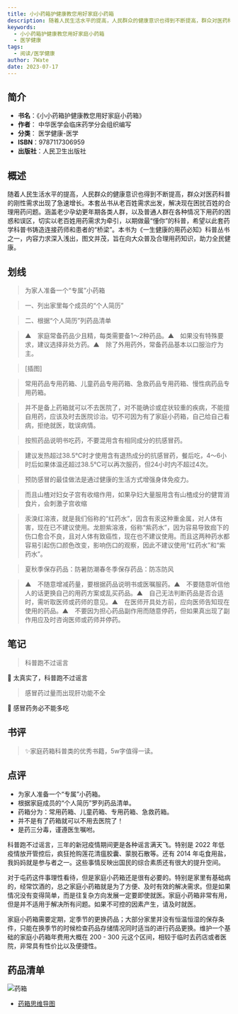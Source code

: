 ```yaml
---
title: 小小药箱护健康教您用好家庭小药箱
description: 随着人民生活水平的提高，人民群众的健康意识也得到不断提高，群众对医药科普的刚性需求出现了急速增长。本套丛书从老百姓需求出发，解决现在困扰百姓的合理用药问题。涵盖老少孕幼更年期各类人群，以及普通人群在各种情况下用药的困惑和误区，切实以老百姓用药需求为牵引，以
keywords:
  - 小小药箱护健康教您用好家庭小药箱
  - 医学健康
tags:
  - 阅读/医学健康
author: 7Wate
date: 2023-07-17
---
```


## 简介

- **书名**：《小小药箱护健康教您用好家庭小药箱》
- **作者**： 中华医学会临床药学分会组织编写
- **分类**： 医学健康-医学
- **ISBN**：9787117306959
- **出版社**：人民卫生出版社

## 概述

随着人民生活水平的提高，人民群众的健康意识也得到不断提高，群众对医药科普的刚性需求出现了急速增长。本套丛书从老百姓需求出发，解决现在困扰百姓的合理用药问题。涵盖老少孕幼更年期各类人群，以及普通人群在各种情况下用药的困惑和误区，切实以老百姓用药需求为牵引，以期做最“懂你”的科普，希望以此套药学科普书铸造连接药师和患者的“桥梁”。本书为《一生健康的用药必知》科普丛书之一，内容力求深入浅出，图文并茂，旨在向大众普及合理用药知识，助力全民健康。

## 划线 


> 为家人准备一个“专属”小药箱 

> 一、列出家里每个成员的“个人简历” 

> 二、根据“个人简历”列药品清单 

> ▲　家庭常备药品少且精，每类需要备1～2种药品。▲　如果没有特殊要求，建议选择非处方药。▲　除了外用药外，常备药品基本以口服治疗为主。 

> [插图] 

> 常用药品专用药箱、儿童药品专用药箱、急救药品专用药箱、慢性病药品专用药箱。 

> 并不是备上药箱就可以不去医院了，对不能确诊或症状较重的疾病，不能擅自用药，应该及时去医院诊治。切不可因为有了家庭小药箱，自己给自己看病，拒绝就医，耽误病情。 

> 按照药品说明书吃药，不要混用含有相同成分的抗感冒药。 

> 建议发热超过38.5℃时才使用含有退热成分的抗感冒药，餐后吃，4～6小时后如果体温还超过38.5℃可以再次服药，但24小时内不超过4次。 

> 预防感冒的最佳做法是通过健康的生活方式增强身体免疫力。 

> 而且山楂对妇女子宫有收缩作用，如果孕妇大量服用含有山楂成分的健胃消食片，会刺激子宫收缩 

> 汞溴红溶液，就是我们俗称的“红药水”，因含有汞这种重金属，对人体有害，现在已不建议使用。龙胆紫溶液，俗称“紫药水”，因为容易导致痂下的伤口愈合不良，且对人体有致癌性，现在也不建议使用。而且这两种药水都容易引起伤口颜色改变，影响伤口的观察，因此不建议使用“红药水”和“紫药水”。 

> 夏秋季保存药品：防暑防潮春冬季保存药品：防冻防风 

> ▲　不随意增减药量，要根据药品说明书或医嘱服药。▲　不要随意听信他人的话更换自己的用药方案或乱买药品。▲　自己无法判断药品是否合适时，需听取医师或药师的意见。▲　在医师开具处方前，应向医师告知现在使用的药品。▲　不要因为担心药品副作用而随意停药，但如果真出现了副作用应及时咨询医师或药师并停药。

## 笔记


> 科普跑不过谣言

💭 太真实了，科普跑不过谣言

> 感冒药过量而出现肝功能不全

💭 感冒药务必不能多吃

## 书评

> ✨家庭药箱科普类的优秀书籍，5w字值得一读。

## 点评

- 为家人准备一个“专属”小药箱。
- 根据家庭成员的“个人简历”罗列药品清单。
- 药箱分为：常用药箱、儿童药箱、专用药箱、急救药箱。
- 并不是有了药箱就可以不用去医院了！
- 是药三分毒，谨遵医生嘱咐。

科普跑不过谣言，三年的新冠疫情期间更是各种谣言满天飞。特别是 2022 年低疫情放开管控后，疯狂抢购莲花清瘟胶囊、蒙脱石散等。还有 2014 年屯食用盐，我妈妈就是参与者之一。这些事情反映出国民的综合素质还有很大的提升空间。

对于屯药这件事理性看待，但是家庭小药箱还是很有必要的。特别是家里有基础病的，经常饮酒的，总之家庭小药箱就是为了方便、及时有效的解决需求。但是如果情况没有变得简单，而是往复杂方向发展一定要即使就医。家庭小药箱非常有用，但是并不适用于解决所有问题。如果不可控的因素产生，请及时就医。

家庭小药箱需要定期，定季节的更换药品；大部分家里并没有恒温恒湿的保存条件，只能在换季节的时候检查药品存储情况同时适当的进行药品更换。维护一个基础的家庭小药箱年费用大概在 200 - 300 元这个区间，相较于临时去药店或者医院，非常具有性价比以及便捷性。

## 药品清单

![药箱](https://static.7wate.com/img/2023/01/16/803f8b2c2fa1d.png)

- [药箱思维导图](https://static.7wate.com/img/2023/01/16/f7bd6528c45f2.xmind)
